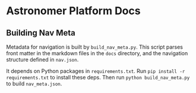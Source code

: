 # Astronomer Platform Docs

## Building Nav Meta
Metadata for navigation is built by `build_nav_meta.py`. This script parses front matter in the markdown files in the `docs` directory, and the navigation structure defined in `nav.json`.

It depends on Python packages in `requirements.txt`. Run `pip install -r requirements.txt` to install these deps. Then run `python build_nav_meta.py` to build `nav_meta.json`.
